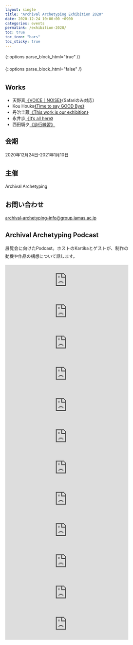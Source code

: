 ```yaml
---
layout: single
title: "Archival Archetyping Exhibition 2020"
date: 2020-12-24 10:00:00 +0900
categories: events
permalink: /exhibition-2020/
toc: true
toc_icon: "bars"
toc_sticky: true
---
```


{::options parse_block_html="true" /}
<style type="text/css">
 a:visited { color: #3D4144; }
 a:hover { color: #ff0000; outline: 0; }
 p { text-align: justify; line-height: 1.9em;}
 b { font-size: 1.20em; }
 #statement a{text-underline-offset: 1.3pt;}
 #list_of_works a{text-underline-offset: 1.3pt;}

@media (max-width:480px) {
 .general{overflow : hidden ; margin: 10px auto; width:90%;}
 .statement{color:#3D4144 ; width:100% ; font-size:100% ; margin:0 0 1.8em 0 ; line-height:1.7 ; word-wrap:break-word; text-underline-offset: 2px;}
}

@media (min-width:480px) {
 .general{overflow : hidden ; margin: 10px auto; width:55%;}
 .statement{color:#3D4144 ; width : 100% ; font-size : 85% ; margin : 0 auto 2.5em auto; line-height : 1.9 ; word-wrap:break-word; text-underline-offset: 1.5px;}
}

* { box-sizing: border-box; }

html { /* apply a natural box layout model to all elements */ box-sizing: border-box; background-color: #fff; font-size: 14px; -webkit-text-size-adjust: 100%; -ms-text-size-adjust: 100%; }
@media (min-width: 48em) { html { font-size: 14px; } }
@media (min-width: 64em) { html { font-size: 16px; } }
@media (min-width: 80em) { html { font-size: 18px; } }

</style>

{::options parse_block_html="false" /}

<div id="statement" markdown="1">

<script type="text/javascript">

  var msg = new Array();

  // 設定開始（メッセージの内容を設定してください）
  msg[0] = '<b>Reincarnation</b> <p><br><a id ="0-00" href="https://untamable.work">1人</a>は様々な階層で<a id ="0-01" href="https://untamable.work">生</a>と死を繰り返している。どういうことか。例えば、<a id ="0-02" href="https://untamable.work">日々</a>少しずつ細胞が<a id ="0-03" href="https://untamable.work">入れ替わり</a>いつの間にか身体が更新される生理現象や、もしくは、知識を得て、考えが変わっていく様もまた同じような<a id ="0-04" href="https://nya0429.github.io/online-exhibition/">比喩</a>に当てはめることができるかもしれない。少なくとも、<a id ="0-05" href="https://untamable.work">身体</a>の上では「<a id ="0-06" href="https://nya0429.github.io/online-exhibition/">唯一絶対の</a>生死」に限らないサイクルがあり、私たちは<a id ="0-07" href="https://untamable.work">「誰か」</a>の成長や<a id ="0-08" href="https://nya0429.github.io/online-exhibition/">あらゆる</a><a id ="0-09" href="https://untamable.work">移り変わり</a>に触れることでそれを<a id ="0-10" href="https://untamable.work">実感する</a>ことできる。本展に出品されている作品は、<a id ="0-11" href="https://time-to-say-good-bye.github.io/">広義</a>に<a id ="0-12" href="https://untamable.work">インタラクティブ</a>な要素を持ち、会期中に<a id ="0-13" href="https://untamable.work">極私的なもの</a>へ<a id ="0-14" href="https://untamable.work">変わりゆく</a>可能性を持つ。鑑賞者にとって、先述の<a id ="0-15" href="https://untamable.work">「誰か」</a>として在るだろう作品は、<a id ="0-16" href="https://untamable.work">実感</a>のための<a id ="0-17" href="https://www.voice-noise.com">ファンクション</a>として<a id ="0-18" href="https://untamable.work">届けられる</a>。</br></p>';

  msg[1] = '<b>This exhibition is my work</b>　<p><br>　作品と<a id ="1-00" href="https://nya0429.github.io/online-exhibition/">鑑賞者</a>の<a id ="1-01" href="https://untamable.work">間</a>で<a id ="1-02" href="https://time-to-say-good-bye.github.io/">生起する</a>関係を<a id ="1-03" href="https://time-to-say-good-bye.github.io/">コミュニケーション</a>と呼べるとき、鑑賞は<a id ="1-04" href="https://www.voice-noise.com">本質的</a>に<a id ="1-05" href="https://untamable.work">ディスコミュニケーション</a>を<a id ="1-06" href="https://nya0429.github.io/online-exhibition/">生み出す</a>行為であると言えるのではないか。<a id ="1-07" href="https://nya0429.github.io/online-exhibition/">作家が制作した作品</a>を鑑賞して、その<a id ="1-08" href="https://untamable.work">内実</a>や<a id ="1-09" href="https://untamable.work">背景</a>を理解することは、<a id ="1-10" href="https://time-to-say-good-bye.github.io/">原理的</a>に不可能であり、<a id ="1-11" href="https://time-to-say-good-bye.github.io/">相互理解</a>のために<a id ="1-12" href="https://www.voice-noise.com">用いる</a>にしては全く効率的ではない。にも関わらず、<a id ="1-13" href="https://time-to-say-good-bye.github.io/">一部の人間</a>は、懲りずに作品を鑑賞し、対象との<a id ="1-14" href="https://untamable.work">摩擦</a>を発生させ続けている。その摩擦が望ましくない形で現れたのが、一昨年の<a id ="1-15" href="https://time-to-say-good-bye.github.io/">あい</a>ちトリエンナーレ2019であった。</br><br>翻ってみると、鑑賞とは作品を<a id ="1-16" href="https://untamable.work">内面化</a>することのように思える。<a id ="1-17" href="https://untamable.work">自己</a>の中に、作品による<a id ="1-18" href="https://nya0429.github.io/online-exhibition/">仮想</a>の主張を設定し、その主張に<a id ="1-19" href="https://untamable.work">共感</a>もしくは<a id ="1-20" href="https://www.voice-noise.com">反抗する</a>ことで<a id ="1-21" href="https://untamable.work">感情</a>を<a id ="1-22" href="https://untamable.work">発露</a>させる。ならば、その発露を<a id ="1-23" href="/exhibition-2020/">フレーム</a>の中に取り込み、感情さえも<a id ="1-24" href="https://nya0429.github.io/online-exhibition/">解体</a>しメタ化させていくことで、<a id ="1-25" href="https://www.voice-noise.com">従来</a>の作品鑑賞に<a id ="1-26" href="https://nya0429.github.io/online-exhibition/">俯瞰的</a>な視座を与える。<a id ="1-27" href="/exhibition-2020/">本展</a>は、<a id ="1-28" href="/exhibition-2020/">本作</a>を通した<a id ="1-29" href="https://time-to-say-good-bye.github.io/">鑑賞者のパフォーマティブ</a>な性質により遂行される。</br></p>';

  msg[2] ='<b>Diversion</b> <p><br>現在、<a id ="2-00" href="https://nya0429.github.io/online-exhibition/">空間</a>は今この<a id ="2-01" href="https://nya0429.github.io/online-exhibition/">場</a>に存在する<a id ="2-02" href="https://nya0429.github.io/online-exhibition/">一元的</a>なものには終始しない。どういうことか。例えば、Google <a id ="2-03" href="https://www.voice-noise.com">マップ</a>にピンをたてることで、<a id ="2-04" href="https://www.voice-noise.com">地図</a>に紐づいた<a id ="2-05" href="https://nya0429.github.io/online-exhibition/">情報</a>は<a id ="2-06" href="https://www.voice-noise.com">保存</a>され、<a id ="2-07" href="https://www.voice-noise.com">点</a>で結ばれた<a id ="2-08" href="https://time-to-say-good-bye.github.io/">関係性</a>に基づく<a id ="2-09" href="https://www.voice-noise.com">領域</a>を<a id ="2-10" href="https://untamable.work">所有</a>することになる。この時、<a id ="2-11" href="https://www.voice-noise.com">物理空間</a>と<a id ="2-12" href="https://www.voice-noise.com">情報空間</a>は、<a id ="2-13" href="https://www.voice-noise.com">ユーザー</a>の<a id ="2-14" href="https://untamable.work">経験</a>によって結びついている。また、<a id ="2-15" href="https://www.voice-noise.com">音声</a>会議用のアプリに内蔵されている<a id ="2-16" href="https://www.voice-noise.com">ノイズ除去フィルター</a>は、<a id ="2-17" href="https://time-to-say-good-bye.github.io/">会話</a>にあたって<a id ="2-18" href="https://www.voice-noise.com">不要</a>な<a id ="2-19" href="https://www.voice-noise.com">音</a>を<a id ="2-20" href="https://www.voice-noise.com">排除</a>し、クリアな<a id ="2-21" href="https://www.voice-noise.com">音</a>を抽出している。<a id ="2-22" href="https://untamable.work">直接</a>耳に<a id ="2-23" href="https://untamable.work">届く</a><a id ="2-24" href="/exhibition-2020/">一次情報</a>の<a id ="2-25" href="https://www.voice-noise.com">音</a>とは全く<a id ="2-26" href="https://untamable.work">異なる</a>それもまた、<a id ="2-27" href="https://www.voice-noise.com">物理空間</a>と<a id ="2-28" href="https://www.voice-noise.com">情報空間</a>の<a id ="2-29" href="/exhibition-2020/">レイヤー</a>のもとに<a id ="2-30" href="https://www.voice-noise.com">位置</a>付けられるだろう。</br><br>それぞれの<a id ="2-31" href="https://www.voice-noise.com">空間</a>へのアプローチを急速に<a id ="2-32" href="https://time-to-say-good-bye.github.io/">助長</a>しているのは、先ほど例に挙げた<a id ="2-33" href="https://untamable.work">メディア</a>や<a id ="2-34" href="https://time-to-say-good-bye.github.io/">ツール</a>である。<a id ="2-35" href="https://nya0429.github.io/online-exhibition/">サイトスペシフィック</a>であり、<a id ="2-36" href="https://time-to-say-good-bye.github.io/">パーソナル</a>であり、<a id ="2-37" href="https://untamable.work">ポストメディウム</a>的であるという、<a id ="2-38" href="/exhibition-2020/">複数</a>の性質を備えていることから、<a id ="2-39" href="https://untamable.work">メディア</a>を<a id ="2-40" href="https://time-to-say-good-bye.github.io/">通した</a><a id ="2-41" href="https://www.voice-noise.com">空間</a>は<a id ="2-42" href="/exhibition-2020/">多層化</a>している。しかし、いまだに固定観念として残っているのは、<a id ="2-43" href="https://www.voice-noise.com">情報空間</a>が<a id ="2-44" href="https://www.voice-noise.com">物理空間</a>の<a id ="2-45" href="https://nya0429.github.io/online-exhibition/">代替</a>であり、<a id ="2-46" href="/exhibition-2020/">下層的</a>なものであるという<a id ="2-47" href="https://untamable.work">感覚</a>だ。私たちは、スケートボーダーが<a id ="2-48" href="https://www.voice-noise.com">都市</a>の<a id ="2-49" href="https://nya0429.github.io/online-exhibition/">マテリアル</a>を用いるように、そこかしこに<a id ="2-50" href="https://nya0429.github.io/online-exhibition/">溢れる</a>情報を積極的に<a id ="2-51" href="https://nya0429.github.io/online-exhibition/">流用</a>することで、新たな<a id ="2-52" href="https://time-to-say-good-bye.github.io/">関係性</a>を照射する実験的な試みとしてこの<a id ="2-53" href="/exhibition-2020/">展覧会</a>を提案したい。</br></p>';

  msg[3] ='<b>One of “it’s all here”</b> <p><br>いまや、<a id ="3-00" href="https://untamable.work">情報</a>はいつの間にか<a id ="3-01" href="https://www.voice-noise.com">収集</a>され、<a id ="3-02" href="https://www.voice-noise.com">利用されている</a>とも<a id ="3-03" href="https://time-to-say-good-bye.github.io/">わからないまま</a>に発散され、また<a id ="3-04" href="https://www.voice-noise.com">収集</a>される。<a id ="3-05" href="https://untamable.work">情報</a>は<a id ="3-06" href="https://time-to-say-good-bye.github.io/">連鎖</a>を<a id ="3-07" href="https://untamable.work">繰り返し</a>、次第に<a id ="3-08" href="https://nya0429.github.io/online-exhibition/">肥大化</a>する。あらゆる<a id ="3-09" href="https://untamable.work">情報</a>が<a id ="3-10" href="https://nya0429.github.io/online-exhibition/">収め</a>られ、<a id ="3-11" href="https://nya0429.github.io/online-exhibition/">完全無欠</a>な知の集合体が完成し圧倒的な権威を持つのだ…。なんていう<a id ="3-12" href="https://time-to-say-good-bye.github.io/">未来</a>は、まだ今のところ想像しにくい。国立国会図書館に同人誌が<a id ="3-13" href="https://nya0429.github.io/online-exhibition/">収め</a>られている訳ではないし、<a id ="3-14" href="https://untamable.work">過去</a>の<a id ="3-15" href="/exhibition-2020/">webページ</a>は<a id ="3-16" href="/exhibition-2020/">リンク</a>が切れてしまい、アーカイブもなければ、<a id ="3-17" href="https://untamable.work">閲覧することはできない</a>。インターネットで検索しても複合的なことはわからないし、昔の<a id ="3-18" href="https://time-to-say-good-bye.github.io/">日記</a>を見ても、<a id ="3-19" href="https://untamable.work">出来事</a>を克明に思い出すことは不可能で、ややもすると記憶違いなことだらけかもしれない。記憶を通した<a id ="3-20" href="https://www.voice-noise.com">記録</a>は決して<a id ="3-21" href="https://nya0429.github.io/online-exhibition/">完璧</a>なものではなく、ひとまず集められたものでしかない。</br><br>では、その総体である「アーカイブ」の<a id ="3-22" href="/exhibition-2020/">意味</a>は<a id ="3-23" href="https://www.voice-noise.com">どこ</a>にあるのか。それはおそらく、暫定的には<a id ="3-24" href="https://time-to-say-good-bye.github.io/">歴史</a>の<a id ="3-25" href="/exhibition-2020/">相対化</a>による価値創出という答えになるだろう。この時に見落とされがちなのは、先述した<a id ="3-26" href="https://untamable.work">記録</a>の<a id ="3-27" href="https://nya0429.github.io/online-exhibition/">不完全</a>さである。各作品は、記録と<a id ="3-28" href="https://www.voice-noise.com">メディア</a>について<a id ="3-29" href="/exhibition-2020/">自己言及</a>的な<a id ="3-30" href="https://time-to-say-good-bye.github.io/">態度</a>を示す。<a id ="3-31" href="https://www.voice-noise.com">情報空間</a>において、<a id ="3-32" href="https://untamable.work">出来事</a>と信頼を<a id ="3-33" href="https://time-to-say-good-bye.github.io/">繋ぐ</a>ロープを綱渡りする記録の危うさを開示する試みとして<a id ="3-34" href="/exhibition-2020/">本展覧会</a>を開催する。</br></p>';

  msg[4] ='<b>Disconnected path</b> <p><br><a id ="4-00" href="/exhibition-2020/">ステートメント</a>は<a id ="4-01" href="https://time-to-say-good-bye.github.io/">作品</a>ではない。にも関わらず、作品<a id ="4-02" href="https://untamable.work">然</a>として<a id ="4-03" href="https://nya0429.github.io/online-exhibition/">展示空間</a>にたたずみ、作品の<a id ="4-04" href="https://untamable.work">理解</a>を<a id ="4-05" href="https://time-to-say-good-bye.github.io/">助ける</a>ために<a id ="4-06" href="https://untamable.work">存在</a>していることが絶対的な<a id ="4-07" href="https://nya0429.github.io/online-exhibition/">価値</a>であるかのような<a id ="4-08" href="https://untamable.work">雰囲気</a>を<a id ="4-09" href="https://www.voice-noise.com">まとっている</a>ことが稀にある。そして、この<a id ="4-10" href="https://nya0429.github.io/online-exhibition/">作品</a>、<a id ="4-11" href="/exhibition-2020/">展覧会</a>もまた、そうある可能性を孕んでいる。<a id ="4-12" href="https://www.voice-noise.com">物理的</a>な空間に先立つWebサイト上の<a id ="4-13" href="https://untamable.work">インフォメーション</a>は、<a id ="4-14" href="/exhibition-2020/">クリック</a>やタップでの簡易な<a id ="4-15" href="https://www.voice-noise.com">移動</a>を可能にする一方、<a id ="4-16" href="https://untamable.work">与える情報</a>の内容や順序を構造上、著しく規定する。効率的な導線を<a id ="4-17" href="https://untamable.work">明確</a>に示し、それ以外のバリエーションルートを塞ぐことは容易に可能である。ある一点から発信された情報が、<a id ="4-18" href="https://www.voice-noise.com">拡散</a>され、<a id ="4-19" href="https://time-to-say-good-bye.github.io/">たとえ</a><a id ="4-20" href="https://time-to-say-good-bye.github.io/">多くの人</a>の目を経由したとしても、<a id ="4-21" href="https://time-to-say-good-bye.github.io/">途中</a>からは決められた手順を踏む<a id ="4-22" href="https://nya0429.github.io/online-exhibition/">オンライン展覧会</a>の<a id ="4-23" href="https://time-to-say-good-bye.github.io/">行き着く先</a>は決められた<a id ="4-24" href="https://www.voice-noise.com">場所</a>でしかない。ここで想定されている<a id ="4-25" href="https://nya0429.github.io/online-exhibition/">鑑賞者</a>は、<a id ="4-26" href="https://untamable.work">名前</a>もなく、特性もなく、<a id ="4-27" href="/exhibition-2020/">ステートメント</a>を受容する観客としてただいるのみだ。我々が<a id ="4-28" href="https://www.voice-noise.com">提供</a>するのは、<a id ="4-29" href="https://untamable.work">誰にでも</a>同じように満足させることを目指す<a id ="4-30" href="https://www.voice-noise.com">サービス</a>ではない、しかし、ある程度観客を想定して<a id ="4-31" href="/exhibition-2020/">展覧会</a>を設計することも一方では求められる。<a id ="4-32" href="/exhibition-2020/">本展</a>及び<a id ="4-33" href="/exhibition-2020/">本作</a>は、この間隙を突く。<a id ="4-34" href="https://nya0429.github.io/online-exhibition/">リンク</a>構造と<a id ="4-35" href="https://nya0429.github.io/online-exhibition/">展覧会</a>という<a id ="4-36" href="https://untamable.work">フレーム</a>を用い、展示一般の情報と<a id ="4-37" href="/exhibition-2020/">ステートメント</a>の操作よって、作品と観客が<a id ="4-38" href="https://www.voice-noise.com">半ば</a>必然的に<a id ="4-39" href="https://time-to-say-good-bye.github.io/">結びつく</a>ことを避ける。いくつかの<a id ="4-40" href="https://www.voice-noise.com">階層</a>における<a id ="4-41" href="/exhibition-2020/">選択</a>によって<a id ="4-42" href="https://time-to-say-good-bye.github.io/">分岐</a>したのちに<a id ="4-43" href="https://www.voice-noise.com">体験</a>される作品は、企画者の預かり知らないところで<a id ="4-44" href="https://www.voice-noise.com">拡張</a>し、展覧会の<a id ="4-45" href="https://www.voice-noise.com">ディティール</a>を切り開く。<a id ="4-46" href="/exhibition-2020/">本展</a>は鑑賞者の<a id ="4-47" href="https://time-to-say-good-bye.github.io/">解釈</a>と<a id ="4-48" href="/exhibition-2020/">本作</a>の構造による<a id ="4-49" href="https://time-to-say-good-bye.github.io/">相補的な関係</a>によって成立する。</br></p>';

  msg[5] ='<b>meta dimension 展</b> <p><br><a id ="5-00" href="https://untamable.work">キュレーション</a>。<a id ="5-01" href="https://time-to-say-good-bye.github.io/">キュレーター</a>が設定した何らかの文脈に基づいて、作品を集め<a id ="5-02" href="https://www.voice-noise.com">配置する</a>一連の<a id ="5-03" href="https://untamable.work">プロセス</a>のことを（表面的には）そう呼ぶ。その時、この<a id ="5-04" href="/exhibition-2020/">ステートメント</a>の上にハイパー<a id ="5-05" href="https://untamable.work">テキスト</a>が埋め込まれ、作品にアクセスできるという構造は、<a id ="5-06" href="https://untamable.work">キュレーション</a>を踏襲していると言えるだろう。なぜなら、<a id ="5-07" href="/exhibition-2020/">本展</a>の作品はここに<a id ="5-08" href="https://untamable.work">配置</a>されている<a id ="5-09" href="https://time-to-say-good-bye.github.io/">言葉の上に積み上がっている</a>のだから。</br><br>と、いうようなことを<a id ="5-10" href="https://untamable.work">書くこと</a>自体が、<a id ="5-11" href="/exhibition-2020/">本作</a>の構造と合わせて<a id ="5-12" href="https://www.voice-noise.com">何重か</a>の<a id ="5-13" href="https://nya0429.github.io/online-exhibition/">メタ</a>になっている<a id ="5-14" href="/exhibition-2020/">本展</a>は、<a id ="5-15" href="https://nya0429.github.io/online-exhibition/">メタキュレーション</a>という枠組みで括ることができるでしょう。この構造は、爆発的に拡散される情報に紐づいた、現代的な作品鑑賞の<a id ="5-16" href="https://time-to-say-good-bye.github.io/">トポロジー</a>です。本作は、本展に対し、<a id ="5-17" href="https://nya0429.github.io/online-exhibition/">展覧会</a>と作品の制度につき<a id ="5-18" href="https://untamable.work">まとう</a>いくつかの<a id ="5-19" href="https://www.voice-noise.com">無自覚な前提</a>に、<a id ="5-20" href="https://nya0429.github.io/online-exhibition/">戦略的</a>な（という言葉を使うことですら<a id ="5-21" href="https://nya0429.github.io/online-exhibition/">戦略的</a>に）<a id ="5-22" href="https://www.voice-noise.com">操作</a>を試みることで作品とし、<a id ="5-23" href="/exhibition-2020/">展覧会</a>としています。</br></p>';

  msg[6] ='<b>(Archival Archetyping Exhibition 2020)</b> <p><br>本展は、</br><br><a id ="6-00" href="https://github.com/archival-archetyping/archival-archetyping.github.io">https://github.com/archival-archetyping/archival-archetyping.github.io</a></br><br>である。</br></p>';

  msg[7] ='<b>「展覧会の入り口は展覧会なのか？」展</b> <p><br>「<a id ="7-00" href="https://www.voice-noise.com">ここ</a>を押すと天野真の作品にアクセスでき、<a id ="7-01" href="https://time-to-say-good-bye.github.io/">ここ</a>を押すとKou Houkaの作品にアクセスできます。また、<a id ="7-02" href="/exhibition-2020/">ここ</a>を押すと丹治圭蔵の作品にアクセスできて、<a id ="7-03" href="https://nya0429.github.io/online-exhibition/">ここ</a>を押すと永井歩の作品にアクセスできるようです。さらには、<a id ="7-04" href="https://untamable.work">ここ</a>を押すと西田騎夕の作品にアクセスできます。<a id ="7-05" href="/exhibition-2020/">本展</a>は、これらの<a id ="7-06" href="/exhibition-2020/">作品</a>によって<a id ="7-07" href="https://www.voice-noise.com">構成</a>されています。」</br></p>';

  msg[8] ='<b>Archival Archetyping Exhibition 2020</b> <p><br>　<a id ="8-00" href="/exhibition-2020/">本展</a>では、現状に端を発し考察される、物理/情報空間における<a id ="8-01" href="https://time-to-say-good-bye.github.io/">接近</a>と<a id ="8-02" href="https://untamable.work">隔たり</a>の<a id ="8-03" href="https://untamable.work">感覚</a>を、<a id ="8-04" href="https://www.voice-noise.com">音</a>や<a id ="8-05" href="/exhibition-2020/">テキスト</a>、<a id ="8-06" href="https://time-to-say-good-bye.github.io/">身体性</a>など、作家自身の<a id ="8-07" href="https://time-to-say-good-bye.github.io/">視点</a>から照射し<a id ="8-08" href="https://www.voice-noise.com">顕在化</a>させる。この<a id ="8-09" href="https://untamable.work">感覚</a>について考える際には、作品を発表し<a id ="8-10" href="https://www.voice-noise.com">体験する空間</a>である展覧会の構造についても自覚的である必要がある。出品作品は、<a id ="8-11" href="https://nya0429.github.io/online-exhibition/">Webサイト</a>を利用しながらも、単一の空間に<a id ="8-12" href="https://time-to-say-good-bye.github.io/">終始</a>せず、様々に<a id ="8-13" href="https://nya0429.github.io/online-exhibition/">形づくられる空間</a>を<a id ="8-14" href="https://untamable.work">往来</a>する。本展のアプローチは、急速に普及したオンライン<a id ="8-15" href="https://www.voice-noise.com">プラットフォーム</a>と、<a id ="8-16" href="https://nya0429.github.io/online-exhibition/">従来の物理空間の展覧会</a>に二分される<a id ="8-17" href="https://untamable.work">硬直した状況</a>を批評する。いくつもの要素が<a id ="8-18" href="https://time-to-say-good-bye.github.io/">交錯する</a><a id ="8-19" href="https://www.voice-noise.com">マージナルな領域</a>を開拓する試みが、展覧会に発表された「作品」とするならば、それらが<a id ="8-20" href="https://time-to-say-good-bye.github.io/">相互に結びつく</a>「展覧会」にも<a id ="8-21" href="https://www.voice-noise.com">重層した</a>示唆があるはずだ。鑑賞者と作品、そして展覧会の新しいモデルを再考する契機として本展を提案する。</br></p>';
  　
  // 設定終了


  var no = Math.floor(Math.random() * msg.length);

  // 表示開始
  document.write(msg[no]);
  // 表示終了

  </script>
  </div>

## Works　　

<div id="list_of_works">
  <ul>
    <li>天野真<a id ="0" href="https://www.voice-noise.com">《VOICE｜NOISE》</a>（Safariのみ対応）</li>
    <li>Kou Houka<a id ="1" href="https://time-to-say-good-bye.github.io/">《Time to say GOOD Bye》</a></li>
    <li>丹治圭蔵<a id ="2" href="/exhibition-2020/">《This work is our exhibition》</a></li>
    <li>永井歩<a id ="3" href="https://nya0429.github.io/online-exhibition/">《It’s all here》</a></li>
    <li>西田騎夕<a id ="4" href="https://untamable.work">《歩行練習》</a></li>
  </ul>
</div>

## 会期
2020年12月24日-2021年1月10日

## 主催
Archival Archetyping

## お問い合わせ
[archival-archetyping-info@group.iamas.ac.jp](mailto:archival-archetyping-info@group.iamas.ac.jp)

## Archival Archetyping Podcast
展覧会に向けたPodcast。ホストのKartikaとゲストが、制作の動機や作品の構想について話します。
<iframe src="https://anchor.fm/iamasaa/embed/episodes/0-Introduction-emciku/a-a3qrou4" height="102px" width="100%" frameborder="0-00" scrolling="no"></iframe>

<iframe src="https://anchor.fm/iamasaa/embed/episodes/1-Interview-with-Kobayashi-Shigeru-emj8m2/a-a3sa9dj" height="102px" width="100%" frameborder="0-00" scrolling="no"></iframe>

<iframe src="https://anchor.fm/iamasaa/embed/episodes/2-Noise-with-Searching-for-Noise-with-Makoto-Amano-emob5u/a-a3taqmd" height="102px" width="100%" frameborder="0-00" scrolling="no"></iframe>

<iframe src="https://anchor.fm/iamasaa/embed/episodes/3-Time-to-say-Goodbye-with-Kou-Houka-emu504/a-a3uhjgq" height="102px" width="100%" frameborder="0-00" scrolling="no"></iframe>

<iframe src="https://anchor.fm/iamasaa/embed/episodes/4ArchivewithRethinking-Archive-with-Ayumi-Nagai-en1r0s/a-a3vb3l6" height="102px" width="100%" frameborder="0-00" scrolling="no"></iframe>

<iframe src="https://anchor.fm/iamasaa/embed/episodes/5-Interview-with-Matsui-Shigeru-en75st/a-a40fle4" height="102px" width="100%" frameborder="0-00" scrolling="no"></iframe>

<iframe src="https://anchor.fm/iamasaa/embed/episodes/6--with--Thinking-about-communication-from-here-onwards-with-Kiyu-Nishida-enbrub/a-a41f0f7" height="102px" width="100%" frameborder="0-00" scrolling="no"></iframe>

<iframe src="https://anchor.fm/iamasaa/embed/episodes/7-Interview-with-Ryota-Kuwakubo-enhc81/a-a42l425" height="102px" width="100%" frameborder="0-00" scrolling="no"></iframe>

<iframe src="https://anchor.fm/iamasaa/embed/episodes/8with-Exhibition-as-ArtworkArtwork-as-Exhibition-with-Keizou-Tanji-enlprt/a-a43k625" height="102px" width="100%" frameborder="0-00" scrolling="no"></iframe>

<iframe src="https://anchor.fm/iamasaa/embed/episodes/9-Group-Discussion-with-all-creators-enrbvf" height="102px" width="100%" frameborder="0-00" scrolling="no"></iframe>

<iframe src="https://anchor.fm/iamasaa/embed/episodes/10-Group-Discussion-with-faculty-members-envp65" height="102px" width="100%" frameborder="0-00" scrolling="no"></iframe>

<iframe src="https://anchor.fm/iamasaa/embed/episodes/11-Review-episode-eo4bgo" height="102px" width="100%" frameborder="0-00" scrolling="no"></iframe>


<script>
function trackOutboundLink(event) {
  gtag('event', event.target.action, {
    event_category: event.target.id + ': ' + event.target.textContent,
    event_label: event.target.href,
    transport_type: 'beacon',
    event_callback: function () {
      document.location = event.target.href;
    },
  });
}

document.querySelectorAll('#statement a').forEach((item) => {
  item.addEventListener('click', trackOutboundLink);
  item.action = 'exhibition_2020_click_statement';
});

document.querySelectorAll('#list_of_works a').forEach((item) => {
  item.addEventListener('click', trackOutboundLink);
  item.action = 'exhibition_2020_click_works';
});
</script>
